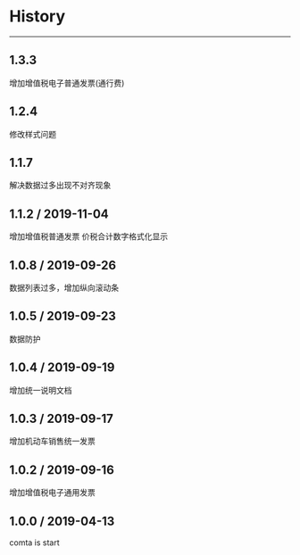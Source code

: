 # History
----
## 1.3.3
增加增值税电子普通发票(通行费)

## 1.2.4
修改样式问题

## 1.1.7
解决数据过多出现不对齐现象

## 1.1.2 / 2019-11-04
增加增值税普通发票
价税合计数字格式化显示

## 1.0.8 / 2019-09-26
数据列表过多，增加纵向滚动条

## 1.0.5 / 2019-09-23
数据防护

## 1.0.4 / 2019-09-19
增加统一说明文档

## 1.0.3 / 2019-09-17
增加机动车销售统一发票

## 1.0.2 / 2019-09-16
增加增值税电子通用发票

## 1.0.0 / 2019-04-13

comta is start

